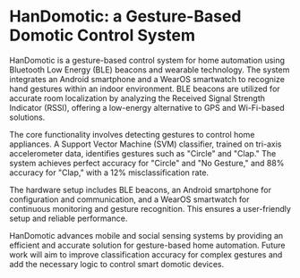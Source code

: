 # HanDomotic: a Gesture-Based Domotic Control System

HanDomotic is a gesture-based control system for home automation using Bluetooth Low Energy (BLE) beacons and wearable technology. The system integrates an Android smartphone and a WearOS smartwatch to recognize hand gestures within an indoor environment. BLE beacons are utilized for accurate room localization by analyzing the Received Signal Strength Indicator (RSSI), offering a low-energy alternative to GPS and Wi-Fi-based solutions.

The core functionality involves detecting gestures to control home appliances. A Support Vector Machine (SVM) classifier, trained on tri-axis accelerometer data, identifies gestures such as "Circle" and "Clap." The system achieves perfect accuracy for "Circle" and "No Gesture," and 88\% accuracy for "Clap," with a 12\% misclassification rate.

The hardware setup includes BLE beacons, an Android smartphone for configuration and communication, and a WearOS smartwatch for continuous monitoring and gesture recognition. This ensures a user-friendly setup and reliable performance.

HanDomotic advances mobile and social sensing systems by providing an efficient and accurate solution for gesture-based home automation. Future work will aim to improve classification accuracy for complex gestures and add the necessary logic to control smart domotic devices.
